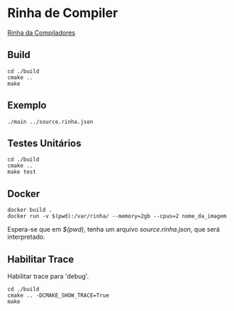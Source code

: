 # Rinha de Compiler
[Rinha da Compiladores](https://github.com/aripiprazole/rinha-de-compiler)


## Build
```shell
cd ./build
cmake ..
make
```
## Exemplo
```shell
./main ../source.rinha.json
```

## Testes Unitários
```shell
cd ./build
cmake ..
make test
```

## Docker
```shell
docker build .
docker run -v $(pwd):/var/rinha/ --memory=2gb --cpus=2 nome_da_imagem
```
Espera-se que em *$(pwd)*, tenha um arquivo *source.rinha.json*, que será interpretado. 

## Habilitar Trace
Habilitar trace para 'debug'.
```shell
cd ./build
cmake .. -DCMAKE_SHOW_TRACE=True
make
```
